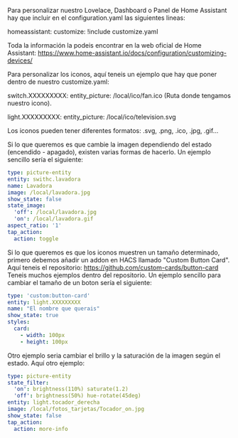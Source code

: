 Para personalizar nuestro Lovelace, Dashboard o Panel de Home Assistant hay que incluir en el configuration.yaml las siguientes lineas:

homeassistant:
  customize: !include customize.yaml
  
Toda la información la podeis encontrar en la web oficial de Home Assistant: https://www.home-assistant.io/docs/configuration/customizing-devices/

Para personalizar los iconos, aquí teneis un ejemplo que hay que poner dentro de nuestro customize.yaml:

switch.XXXXXXXXX:
  entity_picture: /local/ico/fan.ico (Ruta donde tengamos nuestro icono).
  
light.XXXXXXXXX:
  entity_picture: /local/ico/television.svg

Los iconos pueden tener diferentes formatos: .svg, .png, .ico, .jpg, .gif...

Si lo que queremos es que cambie la imagen dependiendo del estado (encendido - apagado), existen varias formas de hacerlo. Un ejemplo sencillo sería el siguiente:
```yaml
type: picture-entity
entity: swithc.lavadora
name: Lavadora
image: /local/lavadora.jpg
show_state: false
state_image:
  'off': /local/lavadora.jpg
  'on': /local/lavadora.gif
aspect_ratio: '1'
tap_action:
  action: toggle
```

Si lo que queremos es que los iconos muestren un tamaño determinado, primero debemos añadir un addon en HACS llamado "Custom Button Card".
Aquí teneis el repositorio: https://github.com/custom-cards/button-card
Teneis muchos ejemplos dentro del repositorio. Un ejemplo sencillo para cambiar el tamaño de un boton sería el siguiente:
```yaml
type: 'custom:button-card'
entity: light.XXXXXXXXX
name: "El nombre que querais"
show_state: true
styles:
  card:
    - width: 100px
    - height: 100px
```

Otro ejemplo seria cambiar el brillo y la saturación de la imagen según el estado. Aquí otro ejemplo:
```yaml
type: picture-entity
state_filter:
  'on': brightness(110%) saturate(1.2)
  'off': brightness(50%) hue-rotate(45deg)
entity: light.tocador_derecha
image: /local/fotos_tarjetas/Tocador_on.jpg
show_state: false
tap_action:
  action: more-info
```
